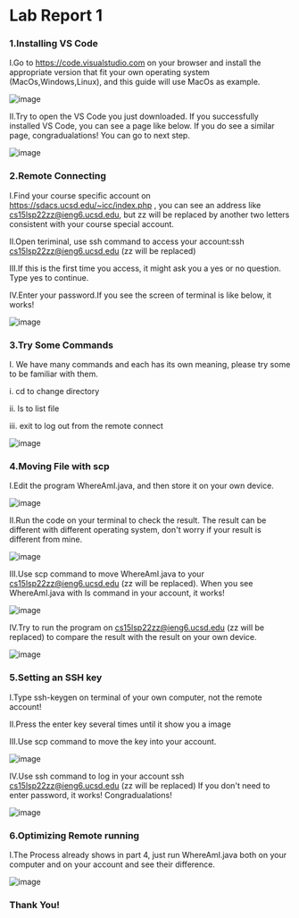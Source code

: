  # **Lab Report 1**
 ### **1.Installing VS Code**
 
 I.Go to https://code.visualstudio.com on your browser and install the appropriate version that fit your own operating system (MacOs,Windows,Linux), and this guide will use MacOs as example.
 
![image](https://user-images.githubusercontent.com/103301184/162617995-64676694-13a5-4c41-90d4-a33a5745d142.png)

II.Try to open the VS Code you just downloaded. If you successfully installed VS Code, you can see a page like below. If you do see a similar page, congradualations! You can go to next step.

![image](https://user-images.githubusercontent.com/103301184/162618002-38ee6f4f-e5fd-4b86-9528-0271069424db.png)

### **2.Remote Connecting**
I.Find your course specific account on https://sdacs.ucsd.edu/~icc/index.php , you can see an address like cs15lsp22zz@ieng6.ucsd.edu, but zz will be replaced by another two letters consistent with your course special account.

II.Open teriminal, use ssh command to access your account:ssh cs15lsp22zz@ieng6.ucsd.edu (zz will be replaced)

III.If this is the first time you access, it might ask you a yes or no question. Type yes to continue.

IV.Enter your password.If you see the screen of terminal is like below, it works!

![image](https://user-images.githubusercontent.com/103301184/162618006-914d99e7-8c6f-4f0e-89de-27285c8cb13d.png)

### **3.Try Some Commands**
I. We have many commands and each has its own meaning, please try some to be familiar with them.

i. cd to change directory

ii. ls to list file

iii. exit to log out from the remote connect 

![image](https://user-images.githubusercontent.com/103301184/162618012-3883f22c-ba58-414a-803e-16033b41f5b3.png)

### **4.Moving File with scp**
I.Edit the program WhereAmI.java, and then store it on your own device.

![image](https://user-images.githubusercontent.com/103301184/162618024-d25e4246-33ae-4849-be6a-9737274ae310.png)

II.Run the code on your terminal to check the result. The result can be different with different operating system, don't worry if your result is different from mine.

![image](https://user-images.githubusercontent.com/103301184/162618039-5203c408-b503-491a-9185-0fcb13f83734.png)

III.Use scp command to move WhereAmI.java to your cs15lsp22zz@ieng6.ucsd.edu (zz will be replaced). When you see WhereAmI.java with ls command in your account, it works!

![image](https://user-images.githubusercontent.com/103301184/162618045-0538fd0a-f445-49f3-9f65-b51761431dee.png)

IV.Try to run the program on cs15lsp22zz@ieng6.ucsd.edu (zz will be replaced) to compare the result with the result on your own device.

![image](https://user-images.githubusercontent.com/103301184/162618051-3dc3c880-1775-4a3f-a536-abbae71b4da6.png)

### **5.Setting an SSH key**
I.Type ssh-keygen on terminal of your own computer, not the remote account!

II.Press the enter key several times until it show you a image

III.Use scp command to move the key into your account.

![image](https://user-images.githubusercontent.com/103301184/162618057-358f0c7e-3719-431a-b7fe-25668cf0cdf1.png)

IV.Use ssh command to log in your account ssh cs15lsp22zz@ieng6.ucsd.edu (zz will be replaced) If you don't need to enter password, it works! Congradualations!

![image](https://user-images.githubusercontent.com/103301184/162618070-f50109d3-2da4-4985-a473-ef0d238a506b.png)

### **6.Optimizing Remote running**
I.The Process already shows in part 4, just run WhereAmI.java both on your computer and on your account and see their difference. 

![image](https://user-images.githubusercontent.com/103301184/162618079-5ee480ba-b0fe-429a-bd8c-a9e6e5e838df.png)

### Thank You! 


